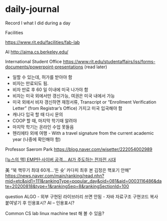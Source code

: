 # daily-journal
Record I what I did during a day 

Facilities 

https://www.rit.edu/facilities/fab-lab


AI
http://aima.cs.berkeley.edu/


International Student Office
https://www.rit.edu/studentaffairs/iss/forms-documents/powerpoint-presentations (read later)

- 일할 수 있는데, 허가를 받아야 함
- 비자는 만료되도 됨.
- 비자 만료 후 60 일 이내에 미국 나가야 함
- 비자는 미국 외에서만 갱신가능, 여권은 미국 내에서 가능 
- 미국 외에서 비자 갱신하면 재정서류, Transcript or “Enrollment Verification Letter” (from Registrar’s Office) 가지고 미국 입국해야 함 
- 캐나다 입국 할 때 다시 문의
- COOP 할 때, 마지막 학기때 알려야
- 마지막 학기는 온라인 수업 못들음
- 헨리에타 외에 여행 - With a travel signature from the current academic year (나중에 확인해야 함)


Professor Saerom Park 
https://blog.naver.com/wisetter/222054002989

[[뉴스의 맥] EMP탄·사이버 공격… AI가 주도하는 전자전 시대](
https://www.hankyung.com/opinion/article/2017090567411)

美 “북 핵무기 최대 60개…‘돈 슛’ 카다피 최후 본 김정은 핵포기 안해”
https://news.naver.com/main/ranking/read.nhn?mid=etc&sid1=111&rankingType=popular_day&oid=081&aid=0003116486&date=20200818&type=1&rankingSeq=8&rankingSectionId=100


question 
ALGO - 외부 구현된 라이브러리 쓰면 안됨 - 자바 자료구조 구현코드 복사 붙여넣기 후 인용표시?
AI – 인용표시? 

Common 
CS lab linux machine test 해 볼 수 있음? 
